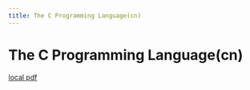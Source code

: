 ```yaml
---
title: The C Programming Language(cn)
---
```


# The C Programming Language(cn)

[local pdf](../../../pdfs/The%20C%20Programming%20Language-cn.pdf)
